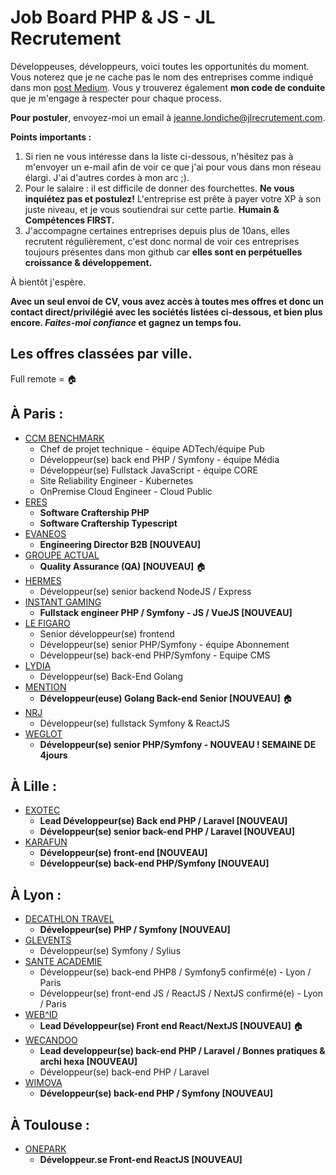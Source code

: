 # Job Board PHP & JS - JL Recrutement

Développeuses, développeurs, voici toutes les opportunités du moment. Vous noterez que je ne cache pas le nom des entreprises comme indiqué dans mon <a href="https://medium.com/@jlondiche/jarr%C3%AAte-le-recrutement-propri%C3%A9taire-je-d%C3%A9marre-l-open-source-6e33463aec9">post Medium</a>. Vous y trouverez également **mon code de conduite** que je m'engage à respecter pour chaque process.

**Pour postuler**, envoyez-moi un email à <a href="mailto:jeanne.londiche@jlrecrutement.com">jeanne.londiche@jlrecrutement.com</a>.

**Points importants :** 
1. Si rien ne vous intéresse dans la liste ci-dessous, n'hésitez pas à m'envoyer un e-mail afin de voir ce que j'ai pour vous dans mon réseau élargi. J'ai d'autres cordes à mon arc ;).
2. Pour le salaire : il est difficile de donner des fourchettes. **Ne vous inquiétez pas et postulez!** L'entreprise est prête à payer votre XP à son juste niveau, et je vous soutiendrai sur cette partie. **Humain & Compétences FIRST.**
3. J'accompagne certaines entreprises depuis plus de 10ans, elles recrutent régulièrement, c'est donc normal de voir ces entreprises toujours présentes dans mon github car **elles sont en perpétuelles croissance & développement.**

À bientôt j'espère.

**Avec un seul envoi de CV, vous avez accès à toutes mes offres et donc un contact direct/privilégié avec les sociétés listées ci-dessous, et bien plus encore. _Faites-moi confiance_ et gagnez un temps fou.**


## Les offres classées par ville.
Full remote = 🏠

## À Paris : 

- [CCM BENCHMARK](CCM_BENCHMARK.md)
	- Chef de projet technique - équipe ADTech/équipe Pub
	- Développeur(se) back end PHP / Symfony - équipe Média 
	- Développeur(se) Fullstack JavaScript - équipe CORE
	- Site Reliability Engineer - Kubernetes
	- OnPremise Cloud Engineer - Cloud Public
- [ERES](ERES.md) 
	- **Software Craftership PHP**
	- **Software Craftership Typescript**
- [EVANEOS](EVANEOS.md)
	- **Engineering Director B2B [NOUVEAU]**
- [GROUPE ACTUAL](GROUPE_ACTUAL.md)
	- **Quality Assurance (QA) [NOUVEAU]** 🏠
- [HERMES](HERMES.md) 
	- Développeur(se) senior backend NodeJS / Express
- [INSTANT GAMING](INSTANT_GAMING.md)
	- **Fullstack engineer PHP / Symfony - JS / VueJS [NOUVEAU]**
- [LE FIGARO](LE_FIGARO.md)
	- Senior développeur(se) frontend
	- Développeur(se) senior PHP/Symfony - équipe Abonnement
	- Développeur(se) back-end PHP/Symfony - Equipe CMS
- [LYDIA](LYDIA.md) 
	- Développeur(se) Back-End Golang
- [MENTION](MENTION.md)
	- **Développeur(euse) Golang Back-end Senior [NOUVEAU]** 🏠
- [NRJ](NRJ.md) 
	- Développeur(se) fullstack Symfony & ReactJS
- [WEGLOT](WEGLOT.md) 
	- **Développeur(se) senior PHP/Symfony - NOUVEAU ! SEMAINE DE 4jours** 



## À Lille :

- [EXOTEC](EXOTEC.md) 
	- **Lead Développeur(se) Back end PHP / Laravel [NOUVEAU]**
	- **Développeur(se) senior back-end PHP / Laravel [NOUVEAU]**
- [KARAFUN](KARAFUN.md)
	- **Développeur(se) front-end [NOUVEAU]**
	- **Développeur(se) back-end PHP/Symfony [NOUVEAU]**


## À Lyon : 

- [DECATHLON TRAVEL](DECATHLON_TRAVEL.md)
	- **Développeur(se) PHP / Symfony [NOUVEAU]**
- [GLEVENTS](GL_EVENTS.md)
	- Développeur(se) Symfony / Sylius
- [SANTE ACADEMIE](SANTE_ACADEMIE.md) 
	- Développeur(se) back-end PHP8 / Symfony5 confirmé(e) - Lyon / Paris
	- Développeur(se) front-end JS / ReactJS / NextJS confirmé(e) - Lyon / Paris
- [WEB^ID](WEB_ID.md) 
	- **Lead Développeur(se) Front end React/NextJS [NOUVEAU]** 🏠
- [WECANDOO](WECANDOO.md) 
	- **Lead developpeur(se) back-end PHP / Laravel / Bonnes pratiques & archi hexa [NOUVEAU]** 
	- Développeur(se) back-end PHP / Laravel
- [WIMOVA](WIMOVA.md)
	- **Développeur(se) back-end PHP / Symfony [NOUVEAU]**


## À Toulouse :

- [ONEPARK](ONEPARK.md)
	- **Développeur.se Front-end ReactJS [NOUVEAU]**
